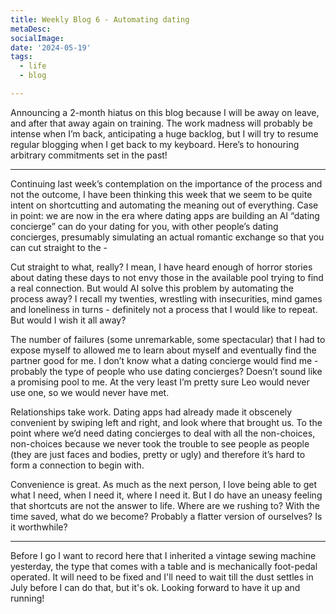 ```yaml
---
title: Weekly Blog 6 - Automating dating
metaDesc: 
socialImage:  
date: '2024-05-19'
tags:
  - life
  - blog

--- 
```


Announcing a 2-month hiatus on this blog because I will be away on leave, and after that away again on training. The work madness will probably be intense when I’m back, anticipating a huge backlog, but I will try to resume regular blogging when I get back to my keyboard.  Here’s to honouring arbitrary commitments set in the past!

---

Continuing last week’s contemplation on the importance of the process and not the outcome, I have been thinking this week that we seem to be quite intent on shortcutting and automating the meaning out of everything. Case in point: we are now in the era where dating apps are building an AI “dating concierge” can do your dating for you, with other people’s dating concierges, presumably simulating an actual romantic exchange so that you can cut straight to the -  

Cut straight to what, really? I mean, I have heard enough of horror stories about dating these days to not envy those in the available pool trying to find a real connection. But would AI solve this problem by automating the process away? I recall my twenties, wrestling with insecurities, mind games and loneliness in turns - definitely not a process that I would like to repeat. But would I wish it all away? 

The number of failures (some unremarkable, some spectacular) that I had to expose myself to allowed me to learn about myself and eventually find the partner good for me. I don’t know what a dating concierge would find me - probably the type of people who use dating concierges? Doesn’t sound like a promising pool to me. At the very least I’m pretty sure Leo would never use one, so we would never have met. 

Relationships take work. Dating apps had already made it obscenely convenient by swiping left and right, and look where that brought us. To the point where we’d need dating concierges to deal with all the non-choices, non-choices because we never took the trouble to see people as people (they are just faces and bodies, pretty or ugly) and therefore it’s hard to form a connection to begin with. 

Convenience is great. As much as the next person, I love being able to get what I need, when I need it, where I need it. But I do have an uneasy feeling that shortcuts are not the answer to life. Where are we rushing to? With the time saved, what do we become? Probably a flatter version of ourselves? Is it worthwhile?

---

Before I go I want to record here that I inherited a vintage sewing machine yesterday, the type that comes with a table and is mechanically foot-pedal operated. It will need to be fixed and I'll need to wait till the dust settles in July before I can do that, but it's ok. Looking forward to have it up and running!